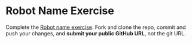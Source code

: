 # Robot Name Exercise

Complete the [Robot name exercise](). Fork and clone the repo, commit and push your changes, and **submit your public GitHub URL**, not the git URL.
